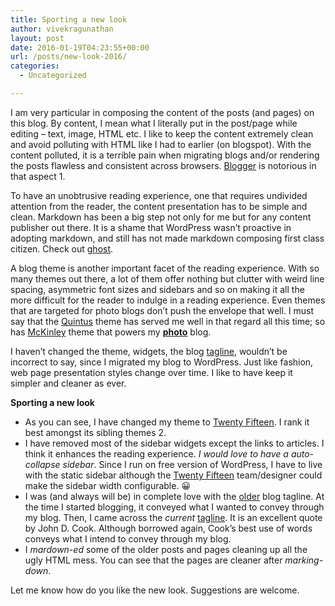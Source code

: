 ```yaml
---
title: Sporting a new look
author: vivekragunathan
layout: post
date: 2016-01-19T04:23:55+00:00
url: /posts/new-look-2016/
categories:
  - Uncategorized

---
```


I am very particular in composing the content of the posts (and pages) on this blog. By content, I mean what I literally put in the post/page while editing – text, image, HTML etc. I like to keep the content extremely clean and avoid polluting with HTML like I had to earlier (on blogspot). With the content polluted, it is a terrible pain when migrating blogs and/or rendering the posts flawless and consistent across browsers. [Blogger](http://www.blogger.com) is notorious in that aspect 1.

<!--more-->

To have an unobtrusive reading experience, one that requires undivided attention from the reader, the content presentation has to be simple and clean. Markdown has been a big step not only for me but for any content publisher out there. It is a shame that WordPress wasn’t proactive in adopting markdown, and still has not made markdown composing first class citizen. Check out [ghost](https://www.ghost.org).

A blog theme is another important facet of the reading experience. With so many themes out there, a lot of them offer nothing but clutter with weird line spacing, asymmetric font sizes and sidebars and so on making it all the more difficult for the reader to indulge in a reading experience. Even themes that are targeted for photo blogs don’t push the envelope that well. I must say that the [Quintus](https://wordpress.org/themes/quintus/) theme has served me well in that regard all this time; so has [McKinley](https://wordpress.com/themes/mckinley/) theme that powers my [**photo**](https://lightspreserved.wordpress.com) blog.

I haven’t changed the theme, widgets, the blog [tagline](/quotations/#quote-2), wouldn’t be incorrect to say, since I migrated my blog to WordPress. Just like fashion, web page presentation styles change over time. I like to have keep it simpler and cleaner as ever.

**Sporting a new look**

  * As you can see, I have changed my theme to [Twenty Fifteen](https://theme.wordpress.com/themes/twentyfifteen/). I rank it best amongst its sibling themes 2.
  * I have removed most of the sidebar widgets except the links to articles. I think it enhances the reading experience. _I would love to have a auto-collapse sidebar_. Since I run on free version of WordPress, I have to live with the static sidebar although the [Twenty Fifteen](https://theme.wordpress.com/themes/twentyfifteen/) team/designer could make the sidebar width configurable. 😀
  * I was (and always will be) in complete love with the [older](/quotations/#quote-2) blog tagline. At the time I started blogging, it conveyed what I wanted to convey through my blog. Then, I came across the _current_ [tagline](/quotations/#quote-3). It is an excellent quote by John D. Cook. Although borrowed again, Cook’s best use of words conveys what I intend to convey through my blog.
  * I _mardown-ed_ some of the older posts and pages cleaning up all the ugly HTML mess. You can see that the pages are cleaner after _marking-down_.

Let me know how do you like the new look. Suggestions are welcome.

